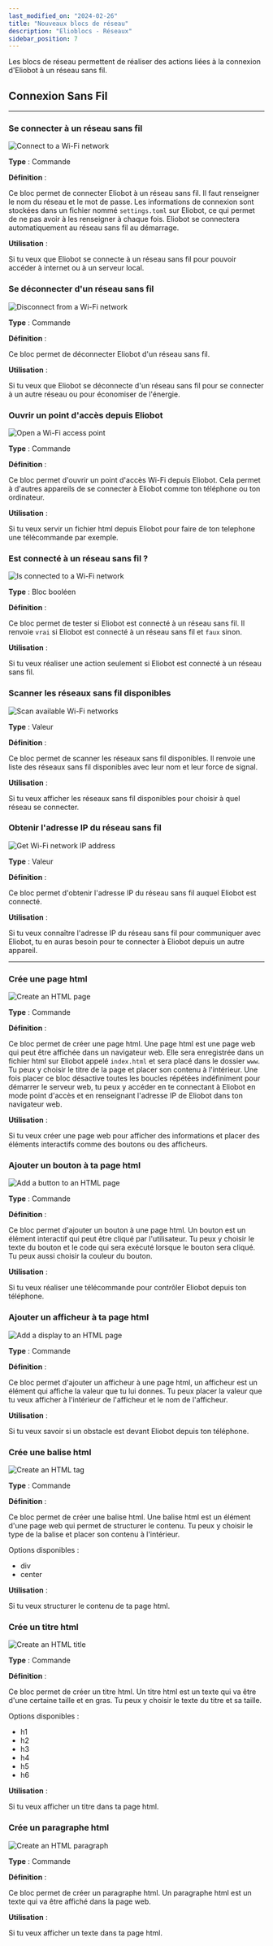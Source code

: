 ```yaml
---
last_modified_on: "2024-02-26"
title: "Nouveaux blocs de réseau"
description: "Elioblocs - Réseaux"
sidebar_position: 7
---
```


Les blocs de réseau permettent de réaliser des actions liées à la connexion d'Eliobot à un réseau sans fil.

## **Connexion Sans Fil**

---

### Se connecter à un réseau sans fil

![Connect to a Wi-Fi network](../../../../static/img/pt2/wifi-new/connect-wifi.jpg)

**Type** : Commande

**Définition** :

Ce bloc permet de connecter Eliobot à un réseau sans fil. Il faut renseigner le nom du réseau et le mot de passe.
Les informations de connexion sont stockées dans un fichier nommé `settings.toml` sur Eliobot, ce qui permet de ne pas avoir à les renseigner à chaque fois.
Eliobot se connectera automatiquement au réseau sans fil au démarrage.

**Utilisation** :

Si tu veux que Eliobot se connecte à un réseau sans fil pour pouvoir accéder à internet ou à un serveur local.

### Se déconnecter d'un réseau sans fil

![Disconnect from a Wi-Fi network](../../../../static/img/pt2/wifi-new/disconnect-wifi.jpg)

**Type** : Commande

**Définition** :

Ce bloc permet de déconnecter Eliobot d'un réseau sans fil.

**Utilisation** :

Si tu veux que Eliobot se déconnecte d'un réseau sans fil pour se connecter à un autre réseau ou pour économiser de l'énergie.

### Ouvrir un point d'accès depuis Eliobot

![Open a Wi-Fi access point](../../../../static/img/pt2/wifi-new/open-hotspot.jpg)

**Type** : Commande

**Définition** :

Ce bloc permet d'ouvrir un point d'accès Wi-Fi depuis Eliobot. Cela permet à d'autres appareils de se connecter à Eliobot comme ton téléphone ou ton ordinateur.

**Utilisation** :

Si tu veux servir un fichier html depuis Eliobot pour faire de ton telephone une télécommande par exemple.

### Est connecté à un réseau sans fil ?

![Is connected to a Wi-Fi network](../../../../static/img/pt2/wifi-new/is-connected.jpg)

**Type** : Bloc booléen

**Définition** :

Ce bloc permet de tester si Eliobot est connecté à un réseau sans fil. Il renvoie `vrai` si Eliobot est connecté à un réseau sans fil et `faux` sinon.

**Utilisation** :

Si tu veux réaliser une action seulement si Eliobot est connecté à un réseau sans fil.

### Scanner les réseaux sans fil disponibles

![Scan available Wi-Fi networks](../../../../static/img/pt2/wifi-new/scan-wifi.jpg)

**Type** : Valeur

**Définition** :

Ce bloc permet de scanner les réseaux sans fil disponibles. Il renvoie une liste des réseaux sans fil disponibles avec leur nom et leur force de signal.

**Utilisation** :

Si tu veux afficher les réseaux sans fil disponibles pour choisir à quel réseau se connecter.

### Obtenir l'adresse IP du réseau sans fil

![Get Wi-Fi network IP address](../../../../static/img/pt2/wifi-new/get-ip.jpg)

**Type** : Valeur

**Définition** :

Ce bloc permet d'obtenir l'adresse IP du réseau sans fil auquel Eliobot est connecté.

**Utilisation** :

Si tu veux connaître l'adresse IP du réseau sans fil pour communiquer avec Eliobot, tu en auras besoin pour te connecter à Eliobot depuis un autre appareil.

---

### Crée une page html

![Create an HTML page](../../../../static/img/pt2/wifi-new/create-html-page.jpg)

**Type** : Commande

**Définition** :

Ce bloc permet de créer une page html. Une page html est une page web qui peut être affichée dans un navigateur web.
Elle sera enregistrée dans un fichier html sur Eliobot appelé `index.html` et sera placé dans le dossier `www`.
Tu peux y choisir le titre de la page et placer son contenu à l'intérieur. Une fois placer ce bloc désactive toutes les boucles
répétées indéfiniment pour démarrer le serveur web, tu peux y accéder en te connectant à Eliobot en mode point d'accès
et en renseignant l'adresse IP de Eliobot dans ton navigateur web.

**Utilisation** :

Si tu veux créer une page web pour afficher des informations et placer des éléments interactifs comme des boutons ou des afficheurs.

### Ajouter un bouton à ta page html

![Add a button to an HTML page](../../../../static/img/pt2/wifi-new/add-html-button.jpg)

**Type** : Commande

**Définition** :

Ce bloc permet d'ajouter un bouton à une page html.
Un bouton est un élément interactif qui peut être cliqué par l'utilisateur.
Tu peux y choisir le texte du bouton et le code qui sera exécuté lorsque le bouton sera cliqué.
Tu peux aussi choisir la couleur du bouton.

**Utilisation** :

Si tu veux réaliser une télécommande pour contrôler Eliobot depuis ton téléphone.

### Ajouter un afficheur à ta page html

![Add a display to an HTML page](../../../../static/img/pt2/wifi-new/add-html-value.jpg)

**Type** : Commande

**Définition** :

Ce bloc permet d'ajouter un afficheur à une page html, un afficheur est un élément qui affiche la valeur que tu lui donnes.
Tu peux placer la valeur que tu veux afficher à l'intérieur de l'afficheur et le nom de l'afficheur.

**Utilisation** :

Si tu veux savoir si un obstacle est devant Eliobot depuis ton téléphone.

### Crée une balise html

![Create an HTML tag](../../../../static/img/pt2/wifi-new/create-html-div.jpg)

**Type** : Commande

**Définition** :

Ce bloc permet de créer une balise html. Une balise html est un élément d'une page web qui permet de structurer le contenu.
Tu peux y choisir le type de la balise et placer son contenu à l'intérieur.

Options disponibles :
- div
- center

**Utilisation** :

Si tu veux structurer le contenu de ta page html.


### Crée un titre html

![Create an HTML title](../../../../static/img/pt2/wifi-new/create-html-title.jpg)

**Type** : Commande

**Définition** :

Ce bloc permet de créer un titre html. Un titre html est un texte qui va être d'une certaine taille et en gras.
Tu peux y choisir le texte du titre et sa taille.

Options disponibles :
- h1
- h2
- h3
- h4
- h5
- h6

**Utilisation** :

Si tu veux afficher un titre dans ta page html.

### Crée un paragraphe html

![Create an HTML paragraph](../../../../static/img/pt2/wifi-new/create-html-text.jpg)

**Type** : Commande

**Définition** :

Ce bloc permet de créer un paragraphe html. Un paragraphe html est un texte qui va être affiché dans la page web.

**Utilisation** :

Si tu veux afficher un texte dans ta page html.
